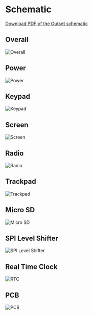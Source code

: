 # Schematic
<a href="/assets/outset_schematic.pdf" target="_blank">Download PDF of the Outset schematic</a>

## Overall
<img src="/assets/outset_schematic_pg1.png" alt="Overall">

## Power
<img src="/assets/outset_schematic_pg2.png" alt="Power">

## Keypad
<img src="/assets/outset_schematic_pg3.png" alt="Keypad">

## Screen
<img src="/assets/outset_schematic_pg4.png" alt="Screen">

## Radio
<img src="/assets/outset_schematic_pg5.png" alt="Radio">

## Trackpad
<img src="/assets/outset_schematic_pg6.png" alt="Trackpad">

## Micro SD
<img src="/assets/outset_schematic_pg7.png" alt="Micro SD">

## SPI Level Shifter
<img src="/assets/outset_schematic_pg8.png" alt="SPI Level Shifter">

## Real Time Clock
<img src="/assets/outset_schematic_pg9.png" alt="RTC">

## PCB
<img src="/assets/outset_schematic_pg10.png" alt="PCB">
